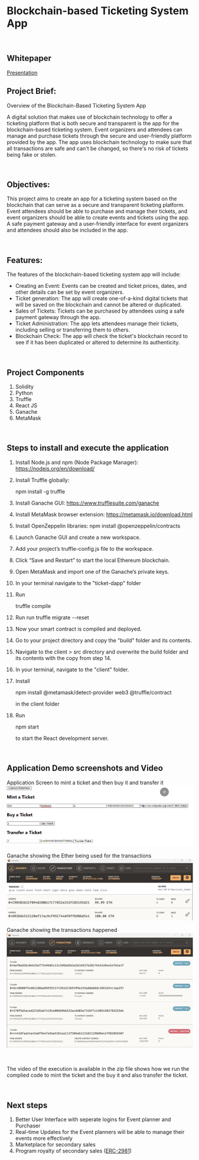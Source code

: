 # Blockchain-based Ticketing System App

<br>

## Whitepaper

[Presentation](https://docs.google.com/presentation/d/e/2PACX-1vTeCu4wz8saTV0oo-YJ3ux_6FABDYBcd1hP6eJzpewAUdGmZaPDAiz82GqVSyz2HDWy8YVZDl0VWetC/pub?start=false&loop=false&delayms=5000)

## Project Brief: 
Overview of the Blockchain-Based Ticketing System App

A digital solution that makes use of blockchain technology to offer a ticketing platform that is both secure and transparent is the app for the blockchain-based ticketing system. Event organizers and attendees can manage and purchase tickets through the secure and user-friendly platform provided by the app. The app uses blockchain technology to make sure that all transactions are safe and can't be changed, so there's no risk of tickets being fake or stolen.

<br>

## Objectives: 
This project aims to create an app for a ticketing system based on the blockchain that can serve as a secure and transparent ticketing platform. Event attendees should be able to purchase and manage their tickets, and event organizers should be able to create events and tickets using the app. A safe payment gateway and a user-friendly interface for event organizers and attendees should also be included in the app.

<br>

## Features: 

The features of the blockchain-based ticketing system app will include:

* Creating an Event: Events can be created and ticket prices, dates, and other details can be set by event organizers.
* Ticket generation: The app will create one-of-a-kind digital tickets that will be saved on the blockchain and cannot be altered or duplicated.
* Sales of Tickets: Tickets can be purchased by attendees using a safe payment gateway through the app.
* Ticket Administration: The app lets attendees manage their tickets, including selling or transferring them to others.
* Blockchain Check: The app will check the ticket's blockchain record to see if it has been duplicated or altered to determine its authenticity.

<br>

## Project Components

1. Solidity
2. Python 
3. Truffle
4. React JS 
5. Ganache 
6. MetaMask

<br>

## Steps to install and execute the application

1. Install Node.js and npm (Node Package Manager): https://nodejs.org/en/download/

2. Install Truffle globally: 

    npm install -g truffle

3. Install Ganache GUI: https://www.trufflesuite.com/ganache

4. Install MetaMask browser extension: https://metamask.io/download.html

5. Install OpenZeppelin libraries: npm install @openzeppelin/contracts

6. Launch Ganache GUI and create a new workspace.

7. Add your project’s truffle-config.js file to the workspace.

8. Click “Save and Restart” to start the local Ethereum blockchain.

9. Open MetaMask and import one of the Ganache’s private keys.

10. In your terminal navigate to the "ticket-dapp" folder 

11. Run 

	truffle compile 

12. Run run 
	truffle migrate --reset 
   
13. Now your smart contract is compiled and deployed.

14. Go to your project directory and copy the "build" folder and its contents.

15. Navigate to the client > src directory and overwrite the build folder and its contents with the copy from step 14.

16. In your terminal, navigate to the "client" folder.

17. Install 

	npm install @metamask/detect-provider web3 @truffle/contract 
  
    in the client folder
18. Run 

	npm start 

    to start the React development server.

<br>

## Application Demo screenshots and Video

Application Screen to mint a ticket and then buy it and transfer it
![A screenshot of the result.](Execution_Results/Screenshot1.png)

Ganache showing the Ether being used for the transactions
![A screenshot of the result.](Execution_Results/Screenshot2.png)

Ganache showing the transactions happened
![A screenshot of the result.](Execution_Results/Screenshot3.png)


<br>

The video of the execution is available in the zip file shows how we run the complied code to mint the ticket and the buy it and also transfer the ticket.


<br>

## Next steps
1. Better User Interface with seperate logins for Event planner and Purchaser
2. Real-time Updates for the Event planners will be able to manage their events more effectively
3. Marketplace for secondary sales
4. Program royalty of secondary sales ([ERC-2981](https://eips.ethereum.org/EIPS/eip-2981))
